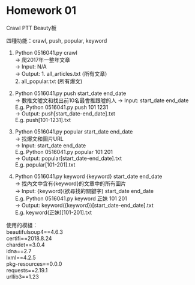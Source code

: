 # Homework 01
Crawl PTT Beauty板  
  
四種功能：crawl, push, popular, keyword    
1. Python 0516041.py crawl  
-> 爬2017年一整年文章  
-> Input: N/A  
-> Output: 1. all_articles.txt (所有文章)  
           2. all_popular.txt (所有爆文)  
           
2. Python 0516041.py push start_date end_date  
-> 數推文噓文和找出前10名最會推跟噓的人
-> Input: start_date end_date  
   E.g. Python 0516041.py push 101 1231  
-> Output: push[start_date-end_date].txt  
   E.g. push[101-1231].txt
   
3. Python 0516041.py popular start_date end_date  
-> 找爆文和圖片URL   
-> Input: start_date end_date  
   E.g. Python 0516041.py popular 101 201  
-> Output: popular[start_date-end_date].txt  
   E.g. popular[101-201].txt  
   
4. Python 0516041.py keyword {keyword} start_date end_date   
-> 找內文中含有{keyword}的文章中的所有圖片  
-> Input: {keyword}(欲尋找的關鍵字) start_date end_date  
   E.g. Python 0516041.py keyword 正妹 101 201  
-> Output: keyword({keyword})[start_date-end_date].txt  
   E.g. keyword(正妹)[101-201].txt  
   
使用的模組：  
beautifulsoup4==4.6.3  
certifi==2018.8.24  
chardet==3.0.4  
idna==2.7  
lxml==4.2.5  
pkg-resources==0.0.0  
requests==2.19.1  
urllib3==1.23
